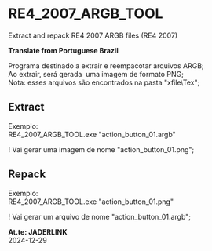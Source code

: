 # RE4_2007_ARGB_TOOL
Extract and repack RE4 2007 ARGB files (RE4 2007)

**Translate from Portuguese Brazil**

Programa destinado a extrair e reempacotar arquivos ARGB;
<br> Ao extrair, será gerada  uma imagem de formato PNG;
<br> Nota: esses arquivos são encontrados na pasta "xfile\Tex";

## Extract

Exemplo:
<br>RE4_2007_ARGB_TOOL.exe "action_button_01.argb"

! Vai gerar uma imagem de nome "action_button_01.png";

## Repack

Exemplo:
<br>RE4_2007_ARGB_TOOL.exe "action_button_01.png"

! Vai gerar um arquivo de nome "action_button_01.argb";

**At.te: JADERLINK**
<br>2024-12-29